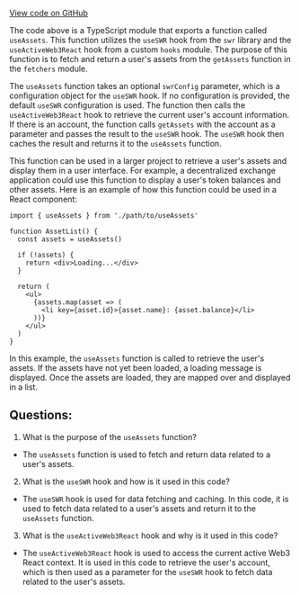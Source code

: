 [View code on GitHub](zoo-labs/zoo/blob/master/core/src/services/zerion/hooks.ts)

The code above is a TypeScript module that exports a function called `useAssets`. This function utilizes the `useSWR` hook from the `swr` library and the `useActiveWeb3React` hook from a custom `hooks` module. The purpose of this function is to fetch and return a user's assets from the `getAssets` function in the `fetchers` module.

The `useAssets` function takes an optional `swrConfig` parameter, which is a configuration object for the `useSWR` hook. If no configuration is provided, the default `useSWR` configuration is used. The function then calls the `useActiveWeb3React` hook to retrieve the current user's account information. If there is an account, the function calls `getAssets` with the account as a parameter and passes the result to the `useSWR` hook. The `useSWR` hook then caches the result and returns it to the `useAssets` function.

This function can be used in a larger project to retrieve a user's assets and display them in a user interface. For example, a decentralized exchange application could use this function to display a user's token balances and other assets. Here is an example of how this function could be used in a React component:

```
import { useAssets } from './path/to/useAssets'

function AssetList() {
  const assets = useAssets()

  if (!assets) {
    return <div>Loading...</div>
  }

  return (
    <ul>
      {assets.map(asset => (
        <li key={asset.id}>{asset.name}: {asset.balance}</li>
      ))}
    </ul>
  )
}
```

In this example, the `useAssets` function is called to retrieve the user's assets. If the assets have not yet been loaded, a loading message is displayed. Once the assets are loaded, they are mapped over and displayed in a list.
## Questions: 
 1. What is the purpose of the `useAssets` function?
- The `useAssets` function is used to fetch and return data related to a user's assets.

2. What is the `useSWR` hook and how is it used in this code?
- The `useSWR` hook is used for data fetching and caching. In this code, it is used to fetch data related to a user's assets and return it to the `useAssets` function.

3. What is the `useActiveWeb3React` hook and why is it used in this code?
- The `useActiveWeb3React` hook is used to access the current active Web3 React context. It is used in this code to retrieve the user's account, which is then used as a parameter for the `useSWR` hook to fetch data related to the user's assets.